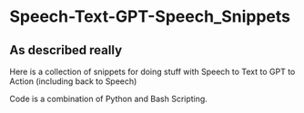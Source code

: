 # Speech-Text-GPT-Speech_Snippets
## As described really

Here is a collection of snippets for doing stuff with Speech to Text to GPT to Action (including back to Speech)

Code is a combination of Python and Bash Scripting.

